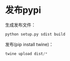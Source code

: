 # 发布pypi

生成发布文件：

```python
python setup.py sdist build
```

发布(pip install twine)：

```python
twine upload dist/*
```